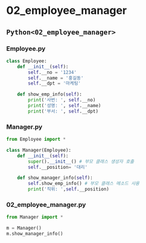 # 02_employee_manager

## `Python<02_employee_manager>`

### Employee.py
```py
class Employee:
    def __init__(self):
        self.__no = '1234'
        self.__name = '홍길동'
        self.__dpt = '마케팅'

    def show_emp_info(self):
        print('사번: ', self.__no)
        print('성명: ', self.__name)
        print('부서: ', self.__dpt)
```

### Manager.py
```py
from Employee import *

class Manager(Employee):
    def __init__(self):
        super().__init__() # 부모 클래스 생성자 호출
        self.__position= '대리'

    def show_manager_info(self):
        self.show_emp_info() # 부모 클래스 메소드 사용
        print('직위: ',self.__position)
```

### 02_employee_manager.py
```py
from Manager import * 

m = Manager()
m.show_manager_info()
```